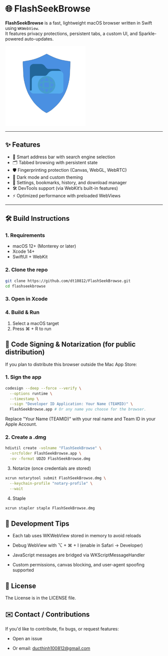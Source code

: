 # 🌐 FlashSeekBrowse

**FlashSeekBrowse** is a fast, lightweight macOS browser written in Swift using `WKWebView`.  
It features privacy protections, persistent tabs, a custom UI, and Sparkle-powered auto-updates.

![Icon](Icon-256.png)

---

## ✨ Features

- 🧭 Smart address bar with search engine selection
- 🗂 Tabbed browsing with persistent state
- 🛡 Fingerprinting protection (Canvas, WebGL, WebRTC)
- 🌙 Dark mode and custom theming
- 🧩 Settings, bookmarks, history, and download manager
- 🛠 DevTools support (via WebKit’s built-in features)
- ⚡ Optimized performance with preloaded WebViews

---

## 🛠 Build Instructions

### 1. Requirements

- macOS 12+ (Monterey or later)
- Xcode 14+
- SwiftUI + WebKit

### 2. Clone the repo

```bash
git clone https://github.com/dt10812/FlashSeekBrowse.git
cd flashseekbrowse
```

### 3. Open in Xcode
### 4. Build & Run
1. Select a macOS target
2. Press ⌘ + R to run
## 🔐 Code Signing & Notarization (for public distribution)
If you plan to distribute this browser outside the Mac App Store:
### 1. Sign the app

```bash
codesign --deep --force --verify \
  --options runtime \
  --timestamp \
  --sign "Developer ID Application: Your Name (TEAMID)" \
  FlashSeekBrowse.app # Or any name you choose for the browser.
```

Replace "Your Name (TEAMID)" with your real name and Team ID in your Apple Account.

### 2. Create a .dmg

```bash
hdiutil create -volname "FlashSeekBrowse" \
  -srcfolder FlashSeekBrowse.app \
  -ov -format UDZO FlashSeekBrowse.dmg
```

3. Notarize (once credentials are stored)

```bash
xcrun notarytool submit FlashSeekBrowse.dmg \
  --keychain-profile "notary-profile" \
  --wait
```
4. Staple

```bash
xcrun stapler staple FlashSeekBrowse.dmg
```

## 🧪 Development Tips
- Each tab uses WKWebView stored in memory to avoid reloads

- Debug WebView with ⌥ + ⌘ + I (enable in Safari → Developer)

- JavaScript messages are bridged via WKScriptMessageHandler

- Custom permissions, canvas blocking, and user-agent spoofing supported
## 📄 License
The License is in the LICENSE file.


## ✉️ Contact / Contributions
If you'd like to contribute, fix bugs, or request features:

- Open an issue

- Or email: ducthinh100812@gmail.com



